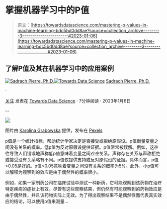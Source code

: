 # **掌握机器学习中的P值**

> 原文：[https://towardsdatascience.com/mastering-p-values-in-machine-learning-bdc5bd0dd8ae?source=collection_archive---------3-----------------------#2023-01-06](https://towardsdatascience.com/mastering-p-values-in-machine-learning-bdc5bd0dd8ae?source=collection_archive---------3-----------------------#2023-01-06)

## 了解P值及其在机器学习中的应用案例

[](https://spierre91.medium.com/?source=post_page-----bdc5bd0dd8ae--------------------------------)[![Sadrach Pierre, Ph.D.](../Images/0e4aab43c2b981546d552beccf2259ab.png)](https://spierre91.medium.com/?source=post_page-----bdc5bd0dd8ae--------------------------------)[](https://towardsdatascience.com/?source=post_page-----bdc5bd0dd8ae--------------------------------)[![Towards Data Science](../Images/a6ff2676ffcc0c7aad8aaf1d79379785.png)](https://towardsdatascience.com/?source=post_page-----bdc5bd0dd8ae--------------------------------) [Sadrach Pierre, Ph.D.](https://spierre91.medium.com/?source=post_page-----bdc5bd0dd8ae--------------------------------)

·

[关注](https://medium.com/m/signin?actionUrl=https%3A%2F%2Fmedium.com%2F_%2Fsubscribe%2Fuser%2F120b86134681&operation=register&redirect=https%3A%2F%2Ftowardsdatascience.com%2Fmastering-p-values-in-machine-learning-bdc5bd0dd8ae&user=Sadrach+Pierre%2C+Ph.D.&userId=120b86134681&source=post_page-120b86134681----bdc5bd0dd8ae---------------------post_header-----------) 发表在 [Towards Data Science](https://towardsdatascience.com/?source=post_page-----bdc5bd0dd8ae--------------------------------) · 7分钟阅读 · 2023年1月6日 [](https://medium.com/m/signin?actionUrl=https%3A%2F%2Fmedium.com%2F_%2Fvote%2Ftowards-data-science%2Fbdc5bd0dd8ae&operation=register&redirect=https%3A%2F%2Ftowardsdatascience.com%2Fmastering-p-values-in-machine-learning-bdc5bd0dd8ae&user=Sadrach+Pierre%2C+Ph.D.&userId=120b86134681&source=-----bdc5bd0dd8ae---------------------clap_footer-----------)

--

[](https://medium.com/m/signin?actionUrl=https%3A%2F%2Fmedium.com%2F_%2Fbookmark%2Fp%2Fbdc5bd0dd8ae&operation=register&redirect=https%3A%2F%2Ftowardsdatascience.com%2Fmastering-p-values-in-machine-learning-bdc5bd0dd8ae&source=-----bdc5bd0dd8ae---------------------bookmark_footer-----------)![](../Images/136a6ff1e3460e47037dfa4e55d94e19.png)

图片由 [Karolina Grabowska](https://www.pexels.com/@karolina-grabowska/) 提供，发布在 [Pexels](https://www.pexels.com/photo/heart-shaped-gummy-candy-assorted-in-rows-with-one-candy-aside-against-pink-background-4016522/)

p值是一个统计指标，帮助统计学家决定是否接受或拒绝原假设。p值衡量变量之间没有关系的概率。低p值为反对原假设提供证据。p值常常被误解。例如，这往往导致人们错误地声称低p值意味着变量之间*存在*关系。声称存在关系与声称拒绝或接受没有关系略有不同。p值仅提供支持或反对原假设的证据。具体而言，p值<0.05是好的。p值<0.05意味着变量之间没有关系的概率为5%。此外，小p值可以解释为观察到的效应是由于偶然性的概率很小。

例如，如果一家制药公司在临床试验中测试一种新药，它可能观察到该药物在治疗特定疾病的症状上有效。尽管有这些观察结果，但仍然有可能观察到的药物效应是由于偶然性，并且该药物实际上无效。为了得出观察结果不是偶然性而代表真实效应的结论，可以使用p值来测量…
